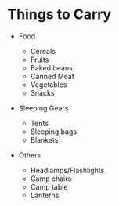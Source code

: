 # Things to Carry
* Food
  * Cereals
  * Fruits
  * Baked beans
  * Canned Meat
  * Vegetables
  * Snacks
  
* Sleeping Gears
  * Tents
  * Sleeping bags
  * Blankets
  
* Others
  * Headlamps/Flashlights
  * Camp chairs
  * Camp table
  * Lanterns
